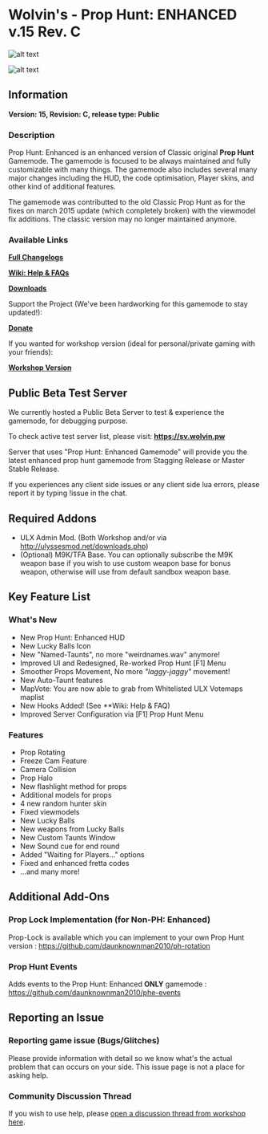 # Wolvin's - Prop Hunt: ENHANCED v.15 Rev. C

![alt text](https://sv.wolvin.pw/Public/phe-logo.png "Prop Hunt: Enhanced v.15")

![alt text](https://sv.wolvin.pw/Public/phe-prophunt_main.jpg "Prop Hunt: Enhanced v.15 New Main Menu")

## Information
**Version: 15, Revision: C, release type: Public**

### Description
Prop Hunt: Enhanced is an enhanced version of Classic original **Prop Hunt** Gamemode. The gamemode is focused to be always maintained and fully customizable with many things.
The gamemode also includes several many major changes including the HUD, the code optimisation, Player skins, and other kind of additional features.

The gamemode was contributted to the old Classic Prop Hunt as for the fixes on march 2015 update (which completely broken) with the viewmodel fix additions. The classic version may no longer
maintained anymore.

### Available Links
[**Full Changelogs**](https://project.wolvindra.net/phe/new/?go=changelog)

[**Wiki: Help & FAQs**](https://project.wolvindra.net/phe/new/?go=phe_faq)

[**Downloads**](https://project.wolvindra.net/phe/new/?go=downloads)

Support the Project (We've been hardworking for this gamemode to stay updated!):

[**Donate**](https://project.wolvindra.net/phe/new/?go=donate)

If you wanted for workshop version (ideal for personal/private gaming with your friends):

[**Workshop Version**](https://steamcommunity.com/sharedfiles/filedetails/?id=417565863)

## Public Beta Test Server
We currently hosted a Public Beta Server to test & experience the gamemode, for debugging purpose.

To check active test server list, please visit: **https://sv.wolvin.pw**

Server that uses "Prop Hunt: Enhanced Gamemode" will provide you the latest enhanced prop hunt gamemode from Stagging Release or Master Stable Release.

If you experiences any client side issues or any client side lua errors, please report it by typing !issue in the chat.

## Required Addons
* ULX Admin Mod. (Both Workshop and/or via http://ulyssesmod.net/downloads.php)
* (Optional) M9K/TFA Base. You can optionally subscribe the M9K weapon base if you wish to use custom weapon base for bonus weapon, otherwise will use from default sandbox weapon base.

## Key Feature List

### What's New
* New Prop Hunt: Enhanced HUD
* New Lucky Balls Icon
* New "Named-Taunts", no more "weirdnames.wav" anymore!
* Improved UI and Redesigned, Re-worked Prop Hunt [F1] Menu
* Smoother Props Movement, No more *"laggy-jaggy"* movement!
* New Auto-Taunt features
* MapVote: You are now able to grab from Whitelisted ULX Votemaps maplist
* New Hooks Added! (See **Wiki: Help & FAQ)
* Improved Server Configuration via [F1] Prop Hunt Menu

### Features
* Prop Rotating
* Freeze Cam Feature
* Camera Collision
* Prop Halo
* New flashlight method for props
* Additional models for props
* 4 new random hunter skin
* Fixed viewmodels
* New Lucky Balls
* New weapons from Lucky Balls
* New Custom Taunts Window
* New Sound cue for end round
* Added "Waiting for Players..." options
* Fixed and enhanced fretta codes
* ...and many more!

## Additional Add-Ons

### Prop Lock Implementation (for Non-PH: Enhanced)
Prop-Lock is available which you can implement to your own Prop Hunt version : https://github.com/daunknownman2010/ph-rotation

### Prop Hunt Events
Adds events to the Prop Hunt: Enhanced **ONLY** gamemode : https://github.com/daunknownman2010/phe-events

## Reporting an Issue

### Reporting game issue (Bugs/Glitches)
Please provide information with detail so we know what's the actual problem that can occurs on your side. This issue page is not a place for asking help.

### Community Discussion Thread
If you wish to use help, please [open a discussion thread from workshop here](http://steamcommunity.com/sharedfiles/filedetails/discussions/417565863).

